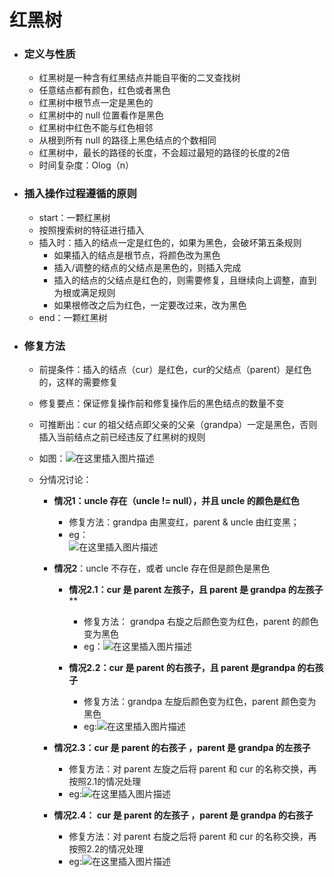 # 红黑树

- ### 定义与性质
  
  - 红黑树是一种含有红黑结点并能自平衡的二叉查找树
  - 任意结点都有颜色，红色或者黑色
  - 红黑树中根节点一定是黑色的
  - 红黑树中的 null 位置看作是黑色
  - 红黑树中红色不能与红色相邻
  - 从根到所有 null 的路径上黑色结点的个数相同
  - 红黑树中，最长的路径的长度，不会超过最短的路径的长度的2倍
  - 时间复杂度：Olog（n）

- ### 插入操作过程遵循的原则
  
  - start：一颗红黑树
  - 按照搜索树的特征进行插入
  - 插入时：插入的结点一定是红色的，如果为黑色，会破坏第五条规则
    - 如果插入的结点是根节点，将颜色改为黑色
    - 插入/调整的结点的父结点是黑色的，则插入完成
    - 插入的结点的父结点是红色的，则需要修复，且继续向上调整，直到为根或满足规则
    - 如果根修改之后为红色，一定要改过来，改为黑色
  - end：一颗红黑树

- ### 修复方法
  
  - 前提条件：插入的结点（cur）是红色，cur的父结点（parent）是红色的，这样的需要修复
  
  - 修复要点：保证修复操作前和修复操作后的黑色结点的数量不变
  
  - 可推断出：cur 的祖父结点即父亲的父亲（grandpa）一定是黑色，否则插入当前结点之前已经违反了红黑树的规则
  
  - 如图：![在这里插入图片描述](https://img-blog.csdnimg.cn/20200407161859775.png?x-oss-process=image/watermark,type_ZmFuZ3poZW5naGVpdGk,shadow_10,text_aHR0cHM6Ly9ibG9nLmNzZG4ubmV0L3dlaXhpbl80MjEyNTMxMA==,size_16,color_FFFFFF,t_70)
  
  - 分情况讨论：
    
    - **情况1：uncle 存在（uncle != null），并且 uncle 的颜色是红色**
      
      - 修复方法：grandpa 由黑变红，parent & uncle 由红变黑；
      - eg：  
        ![在这里插入图片描述](https://img-blog.csdnimg.cn/20200407162019915.png?x-oss-process=image/watermark,type_ZmFuZ3poZW5naGVpdGk,shadow_10,text_aHR0cHM6Ly9ibG9nLmNzZG4ubmV0L3dlaXhpbl80MjEyNTMxMA==,size_16,color_FFFFFF,t_70)
    
    - **情况2**：uncle 不存在，或者 uncle 存在但是颜色是黑色
      
      - **情况2.1：cur 是 parent 左孩子，且 parent 是 grandpa 的左孩子****
        
        - 修复方法： grandpa 右旋之后颜色变为红色，parent 的颜色变为黑色
        - eg：![在这里插入图片描述](https://img-blog.csdnimg.cn/20200407162212713.png?x-oss-process=image/watermark,type_ZmFuZ3poZW5naGVpdGk,shadow_10,text_aHR0cHM6Ly9ibG9nLmNzZG4ubmV0L3dlaXhpbl80MjEyNTMxMA==,size_16,color_FFFFFF,t_70)
      
      - **情况2.2：cur 是 parent 的右孩子，且 parent 是grandpa 的右孩子**
        
        - 修复方法：grandpa 左旋后颜色变为红色，parent 颜色变为黑色
        - eg:![在这里插入图片描述](https://img-blog.csdnimg.cn/20200407162258775.png?x-oss-process=image/watermark,type_ZmFuZ3poZW5naGVpdGk,shadow_10,text_aHR0cHM6Ly9ibG9nLmNzZG4ubmV0L3dlaXhpbl80MjEyNTMxMA==,size_16,color_FFFFFF,t_70)
    
    - **情况2.3：cur 是 parent 的右孩子 ，parent 是 grandpa 的左孩子**
      
      - 修复方法：对 parent 左旋之后将 parent 和 cur 的名称交换，再按照2.1的情况处理
      - eg:![在这里插入图片描述](https://img-blog.csdnimg.cn/20200407162350203.png?x-oss-process=image/watermark,type_ZmFuZ3poZW5naGVpdGk,shadow_10,text_aHR0cHM6Ly9ibG9nLmNzZG4ubmV0L3dlaXhpbl80MjEyNTMxMA==,size_16,color_FFFFFF,t_70)
    
    - **情况2.4： cur 是 parent 的左孩子 ，parent 是 grandpa 的右孩子**
      
      - 修复方法：对 parent 右旋之后将 parent 和 cur 的名称交换，再按照2.2的情况处理
      - eg:![在这里插入图片描述](https://img-blog.csdnimg.cn/20200407162603794.png?x-oss-process=image/watermark,type_ZmFuZ3poZW5naGVpdGk,shadow_10,text_aHR0cHM6Ly9ibG9nLmNzZG4ubmV0L3dlaXhpbl80MjEyNTMxMA==,size_16,color_FFFFFF,t_70)
